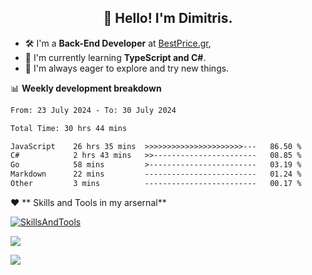 <h2 align="center">👋 Hello! I'm Dimitris.</h2>

- 🛠 I'm a **Back-End Developer** at [BestPrice.gr](https://bestprice.gr),
- 🌱 I'm currently learning **TypeScript and C#**.
- 🧭 I'm always eager to explore and try new things.
  
📊 **Weekly development breakdown**

<!--START_SECTION:waka-->

```txt
From: 23 July 2024 - To: 30 July 2024

Total Time: 30 hrs 44 mins

JavaScript    26 hrs 35 mins  >>>>>>>>>>>>>>>>>>>>>>---   86.50 %
C#            2 hrs 43 mins   >>-----------------------   08.85 %
Go            58 mins         >------------------------   03.19 %
Markdown      22 mins         -------------------------   01.24 %
Other         3 mins          -------------------------   00.17 %
```

<!--END_SECTION:waka-->

❤️ ** Skills and Tools in my arsernal**

[![SkillsAndTools](https://skillicons.dev/icons?i=ts,js,html,css,nodejs,express,react,vite,tailwind,mongodb,postgres,jest,git,md,vscode,postman,figma,linux,bash,py,java,php&theme=light&perline=11)](https://skillicons.dev)


<a href="https://wakatime.com/@018db2c8-3e4e-4392-80be-2ef5619c010a"><img src="https://wakatime.com/badge/user/018db2c8-3e4e-4392-80be-2ef5619c010a.svg?style=plastic" /></a>

![](https://hit.yhype.me/github/profile?user_id=45003429)
